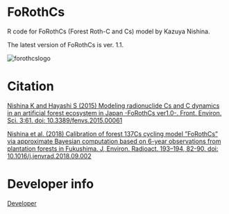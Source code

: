 # FoRothCs

R code for FoRothCs (Forest Roth-C and Cs) model by Kazuya Nishina.

The latest version of FoRothCs is ver. 1.1.

![forothcslogo](https://user-images.githubusercontent.com/23202760/37137880-261a8308-22eb-11e8-815b-3984cc3f09f4.png)


# Citation

[Nishina K and Hayashi S (2015) Modeling radionuclide Cs and C dynamics in an artificial forest ecosystem in Japan -FoRothCs ver1.0-. Front. Environ. Sci. 3:61. doi: 10.3389/fenvs.2015.00061](http://journal.frontiersin.org/article/10.3389/fenvs.2015.00061/full)

[Nishina et al. (2018) Calibration of forest 137Cs cycling model ”FoRothCs” via approximate Bayesian computation based on 6-year observations from plantation forests in Fukushima. J, Environ. Radioact. 193–194, 82-90. doi: 10.1016/j.jenvrad.2018.09.002](http://journal.frontiersin.org/article/10.3389/fenvs.2015.00061/full)


# Developer info

[Developer](http://www.nies.go.jp/researchers/300222.html)

